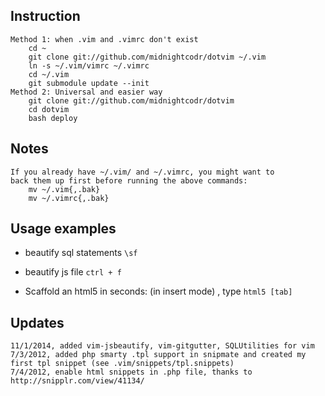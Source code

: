 ## Instruction
	Method 1: when .vim and .vimrc don't exist
		cd ~
		git clone git://github.com/midnightcodr/dotvim ~/.vim
		ln -s ~/.vim/vimrc ~/.vimrc
		cd ~/.vim
		git submodule update --init
	Method 2: Universal and easier way
		git clone git://github.com/midnightcodr/dotvim
		cd dotvim
		bash deploy

## Notes
	If you already have ~/.vim/ and ~/.vimrc, you might want to
	back them up first before running the above commands:
		mv ~/.vim{,.bak}
		mv ~/.vimrc{,.bak}

## Usage examples
* beautify sql statements
`\sf`

* beautify js file
`ctrl + f`

* Scaffold an html5 in seconds: (in insert mode) , type `html5 [tab]`

## Updates
	11/1/2014, added vim-jsbeautify, vim-gitgutter, SQLUtilities for vim
	7/3/2012, added php smarty .tpl support in snipmate and created my first tpl snippet (see .vim/snippets/tpl.snippets)
	7/4/2012, enable html snippets in .php file, thanks to http://snipplr.com/view/41134/
